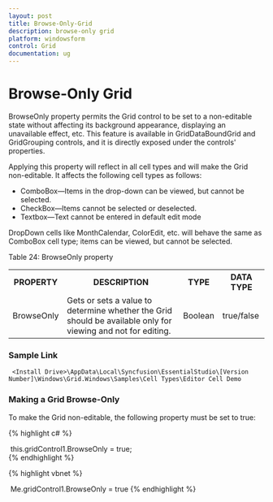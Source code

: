 ```yaml
---
layout: post
title: Browse-Only-Grid
description: browse-only grid
platform: windowsform
control: Grid
documentation: ug
---
```


# Browse-Only Grid

BrowseOnly property permits the Grid control to be set to a non-editable state without affecting its background appearance, displaying an unavailable effect, etc. This feature is available in GridDataBoundGrid and GridGrouping controls, and it is directly exposed under the controls' properties.

Applying this property will reflect in all cell types and will make the Grid non-editable. It affects the following cell types as follows:

* ComboBox—Items in the drop-down can be viewed, but cannot be selected.
* CheckBox—Items cannot be selected or deselected.
* Textbox—Text cannot be entered in default edit mode

DropDown cells like MonthCalendar, ColorEdit, etc. will behave the same as ComboBox cell type; items can be viewed, but cannot be selected.

Table 24: BrowseOnly property

<table>
<tr>
<th>
PROPERTY</th><th>
DESCRIPTION</th><th>
TYPE</th><th>
DATA TYPE</th></tr>
<tr>
<td>
BrowseOnly</td><td>
Gets or sets a value to determine whether the Grid should be available only for viewing and not for editing.</td><td>
Boolean </td><td>
 true/false</td></tr>
</table>


### Sample Link

     <Install Drive>\AppData\Local\Syncfusion\EssentialStudio\[Version Number]\Windows\Grid.Windows\Samples\Cell Types\Editor Cell Demo



### Making a Grid Browse-Only

To make the Grid non-editable, the following property must be set to true:

{% highlight c# %}

 this.gridControl1.BrowseOnly = true;   
{% endhighlight %}


{% highlight vbnet %}

 Me.gridControl1.BrowseOnly = true
{% endhighlight %}



